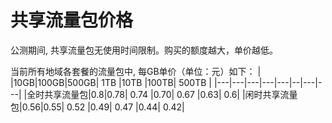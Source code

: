 # 共享流量包价格

公测期间, 共享流量包无使用时间限制。购买的额度越大，单价越低。

当前所有地域各套餐的流量包中, 每GB单价（单位：元）如下：
| |10GB|100GB|500GB|	1TB	|10TB	|100TB|	500TB |
|---|---|---|---|---|--|---|---|
|全时共享流量包|0.8|0.78|	0.74	|0.70|	0.67	|0.63|	0.6|
|闲时共享流量包|0.56|0.55|	0.52	|0.49|	0.47	|0.44|	0.42|

